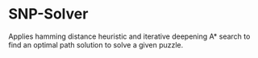 # SNP-Solver
Applies hamming distance heuristic and iterative deepening A* search to find an optimal path solution to solve a given puzzle.
